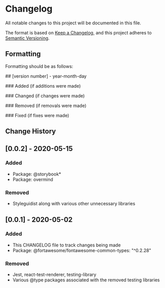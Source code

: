 # Changelog

All notable changes to this project will be documented in this file.

The format is based on [Keep a Changelog](https://keepachangelog.com/en/1.0.0/),
and this project adheres to [Semantic Versioning](https://semver.org/spec/v2.0.0.html).

## Formatting

Formatting should be as follows:

\## [version number] - year-month-day

\### Added (if additions were made)

\### Changed (if changes were made)

\### Removed (if removals were made)

\### Fixed (if fixes were made)

## Change History

## [0.0.2] - 2020-05-15

### Added

- Package: @storybook\*
- Package: overmind

### Removed

- Styleguidist along with various other unnecessary libraries

## [0.0.1] - 2020-05-02

### Added

- This CHANGELOG file to track changes being made
- Package: @fortawesome/fontawesome-common-types: "^0.2.28"

### Removed

- Jest, react-test-renderer, testing-library
- Various @type packages associated with the removed testing libraries
